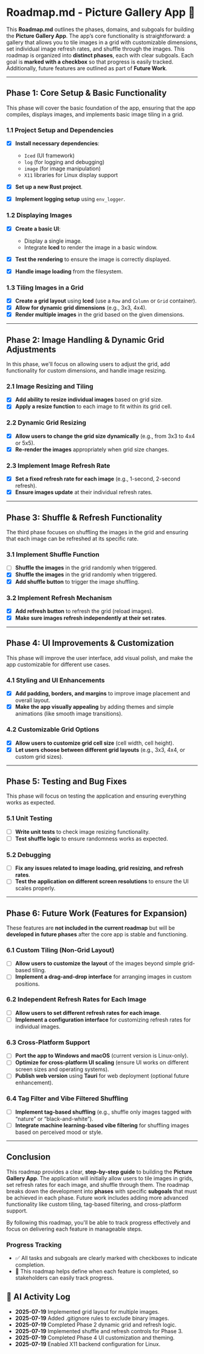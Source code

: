 # **Roadmap.md** - **Picture Gallery App** 🎨

This **Roadmap.md** outlines the phases, domains, and subgoals for building the **Picture Gallery App**. The app’s core functionality is straightforward: a gallery that allows you to tile images in a grid with customizable dimensions, set individual image refresh rates, and shuffle through the images. This roadmap is organized into **distinct phases**, each with clear subgoals. Each goal is **marked with a checkbox** so that progress is easily tracked. Additionally, future features are outlined as part of **Future Work**.

---

## **Phase 1: Core Setup & Basic Functionality**

This phase will cover the basic foundation of the app, ensuring that the app compiles, displays images, and implements basic image tiling in a grid.

### **1.1 Project Setup and Dependencies**

* [x] **Install necessary dependencies**:

  * `Iced` (UI framework)
  * `log` (for logging and debugging)
  * `image` (for image manipulation)
  * `X11` libraries for Linux display support
* [x] **Set up a new Rust project**.
* [x] **Implement logging setup** using `env_logger`.

### **1.2 Displaying Images**

* [x] **Create a basic UI**:

  * Display a single image.
  * Integrate **Iced** to render the image in a basic window.
* [x] **Test the rendering** to ensure the image is correctly displayed.
* [x] **Handle image loading** from the filesystem.

### **1.3 Tiling Images in a Grid**

* [x] **Create a grid layout** using **Iced** (use a `Row` and `Column` or `Grid` container).
* [x] **Allow for dynamic grid dimensions** (e.g., 3x3, 4x4).
* [x] **Render multiple images** in the grid based on the given dimensions.

---

## **Phase 2: Image Handling & Dynamic Grid Adjustments**

In this phase, we'll focus on allowing users to adjust the grid, add functionality for custom dimensions, and handle image resizing.

### **2.1 Image Resizing and Tiling**

* [x] **Add ability to resize individual images** based on grid size.
* [x] **Apply a resize function** to each image to fit within its grid cell.

### **2.2 Dynamic Grid Resizing**

* [x] **Allow users to change the grid size dynamically** (e.g., from 3x3 to 4x4 or 5x5).
* [x] **Re-render the images** appropriately when grid size changes.

### **2.3 Implement Image Refresh Rate**

* [x] **Set a fixed refresh rate for each image** (e.g., 1-second, 2-second refresh).
* [x] **Ensure images update** at their individual refresh rates.

---

## **Phase 3: Shuffle & Refresh Functionality**

The third phase focuses on shuffling the images in the grid and ensuring that each image can be refreshed at its specific rate.

### **3.1 Implement Shuffle Function**

* [ ] **Shuffle the images** in the grid randomly when triggered.
* [x] **Shuffle the images** in the grid randomly when triggered.
* [x] **Add shuffle button** to trigger the image shuffling.

### **3.2 Implement Refresh Mechanism**

* [x] **Add refresh button** to refresh the grid (reload images).
* [x] **Make sure images refresh independently at their set rates**.

---

## **Phase 4: UI Improvements & Customization**

This phase will improve the user interface, add visual polish, and make the app customizable for different use cases.

### **4.1 Styling and UI Enhancements**

* [x] **Add padding, borders, and margins** to improve image placement and overall layout.
* [x] **Make the app visually appealing** by adding themes and simple animations (like smooth image transitions).

### **4.2 Customizable Grid Options**

* [x] **Allow users to customize grid cell size** (cell width, cell height).
* [x] **Let users choose between different grid layouts** (e.g., 3x3, 4x4, or custom grid sizes).

---

## **Phase 5: Testing and Bug Fixes**

This phase will focus on testing the application and ensuring everything works as expected.

### **5.1 Unit Testing**

* [ ] **Write unit tests** to check image resizing functionality.
* [ ] **Test shuffle logic** to ensure randomness works as expected.

### **5.2 Debugging**

* [ ] **Fix any issues related to image loading, grid resizing, and refresh rates**.
* [ ] **Test the application on different screen resolutions** to ensure the UI scales properly.

---

## **Phase 6: Future Work (Features for Expansion)**

These features are **not included in the current roadmap** but will be **developed in future phases** after the core app is stable and functioning.

### **6.1 Custom Tiling (Non-Grid Layout)**

* [ ] **Allow users to customize the layout** of the images beyond simple grid-based tiling.
* [ ] **Implement a drag-and-drop interface** for arranging images in custom positions.

### **6.2 Independent Refresh Rates for Each Image**

* [ ] **Allow users to set different refresh rates for each image**.
* [ ] **Implement a configuration interface** for customizing refresh rates for individual images.

### **6.3 Cross-Platform Support**

* [ ] **Port the app to Windows and macOS** (current version is Linux-only).
* [ ] **Optimize for cross-platform UI scaling** (ensure UI works on different screen sizes and operating systems).
* [ ] **Publish web version** using **Tauri** for web deployment (optional future enhancement).

### **6.4 Tag Filter and Vibe Filtered Shuffling**

* [ ] **Implement tag-based shuffling** (e.g., shuffle only images tagged with “nature” or “black-and-white”).
* [ ] **Integrate machine learning-based vibe filtering** for shuffling images based on perceived mood or style.

---

## **Conclusion**

This roadmap provides a clear, **step-by-step guide** to building the **Picture Gallery App**. The application will initially allow users to tile images in grids, set refresh rates for each image, and shuffle through them. The roadmap breaks down the development into **phases** with specific **subgoals** that must be achieved in each phase. Future work includes adding more advanced functionality like custom tiling, tag-based filtering, and cross-platform support.

By following this roadmap, you'll be able to track progress effectively and focus on delivering each feature in manageable steps.

### **Progress Tracking**

* ✅ All tasks and subgoals are clearly marked with checkboxes to indicate completion.
* 📅 This roadmap helps define when each feature is completed, so stakeholders can easily track progress.

## 📝 AI Activity Log

- **2025-07-19** Implemented grid layout for multiple images.
- **2025-07-19** Added .gitignore rules to exclude binary images.
- **2025-07-19** Completed Phase 2 dynamic grid and refresh logic.
- **2025-07-19** Implemented shuffle and refresh controls for Phase 3.
- **2025-07-19** Completed Phase 4 UI customization and theming.
- **2025-07-19** Enabled X11 backend configuration for Linux.

